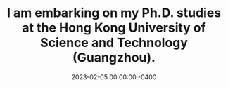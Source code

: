 ---
title: "I am embarking on my Ph.D. studies at the Hong Kong University of Science and Technology (Guangzhou)."
date: 2023-02-05 00:00:00 -0400
---
